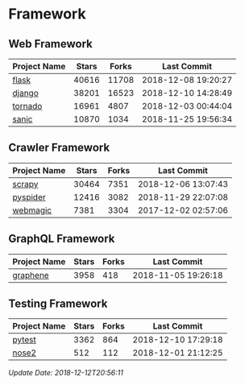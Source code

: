 # Framework

## Web Framework

| Project Name | Stars | Forks | Last Commit |
| ------------ | ----- | ----- | ----------- |
| [flask](https://github.com/pallets/flask) | 40616 | 11708 | 2018-12-08 19:20:27 |
| [django](https://github.com/django/django) | 38201 | 16523 | 2018-12-10 14:28:49 |
| [tornado](https://github.com/tornadoweb/tornado) | 16961 | 4807 | 2018-12-03 00:44:04 |
| [sanic](https://github.com/huge-success/sanic) | 10870 | 1034 | 2018-11-25 19:56:34 |

## Crawler Framework

| Project Name | Stars | Forks | Last Commit |
| ------------ | ----- | ----- | ----------- |
| [scrapy](https://github.com/scrapy/scrapy) | 30464 | 7351 | 2018-12-06 13:07:43 |
| [pyspider](https://github.com/binux/pyspider) | 12416 | 3082 | 2018-11-29 22:07:08 |
| [webmagic](https://github.com/code4craft/webmagic) | 7381 | 3304 | 2017-12-02 02:57:06 |

## GraphQL Framework

| Project Name | Stars | Forks | Last Commit |
| ------------ | ----- | ----- | ----------- |
| [graphene](https://github.com/graphql-python/graphene) | 3958 | 418 | 2018-11-05 19:26:18 |

## Testing Framework

| Project Name | Stars | Forks | Last Commit |
| ------------ | ----- | ----- | ----------- |
| [pytest](https://github.com/pytest-dev/pytest) | 3362 | 864 | 2018-12-10 17:29:18 |
| [nose2](https://github.com/nose-devs/nose2) | 512 | 112 | 2018-12-01 21:12:25 |

*Update Date: 2018-12-12T20:56:11*
